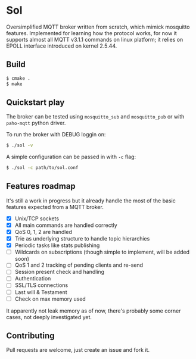 Sol
===

Oversimplified MQTT broker written from scratch, which mimick mosquitto
features. Implemented for learning how the protocol works, for now it supports
almost all MQTT v3.1.1 commands on linux platform; it relies on EPOLL interface
introduced on kernel 2.5.44.

## Build

```sh
$ cmake .
$ make
```

## Quickstart play

The broker can be tested using `mosquitto_sub` and `mosquitto_pub` or with
`paho-mqtt` python driver.

To run the broker with DEBUG loggin on:

```sh
$ ./sol -v
```

A simple configuration can be passed in with `-c` flag:

```sh
$ ./sol -c path/to/sol.conf
```

## Features roadmap

It's still a work in progress but it already handle the most of the basic
features expected from a MQTT broker.

- [X] Unix/TCP sockets
- [X] All main commands are handled correctly
- [X] QoS 0, 1, 2 are handled
- [X] Trie as underlying structure to handle topic hierarchies
- [X] Periodic tasks like stats publishing
- [ ] Wildcards on subscriptions (though simple to implement, will be added soon)
- [ ] QoS 1 and 2 tracking of pending clients and re-send
- [ ] Session present check and handling
- [ ] Authentication
- [ ] SSL/TLS connections
- [ ] Last will & Testament
- [ ] Check on max memory used

It apparently not leak memory as of now, there's probably some corner cases,
not deeply investigated yet.

## Contributing

Pull requests are welcome, just create an issue and fork it.
